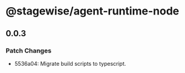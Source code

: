 # @stagewise/agent-runtime-node

## 0.0.3

### Patch Changes

- 5536a04: Migrate build scripts to typescript.
